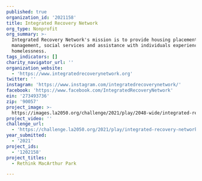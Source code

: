 ```yaml
---
published: true
organization_id: '2021158'
title: Integrated Recovery Network
org_type: Nonprofit
org_summary: >-
  Integrated Recovery Network's mission is to provide housing placement, case
  management, social services and assistance with individuals experiencing
  homelessness.
tags_indicators: []
charity_navigator_url: ''
organization_website:
  - 'https://www.integratedrecoverynetwork.org'
twitter: ''
instagram: 'https://www.instagram.com/integratedrecoverynetwork/'
facebook: 'https://www.facebook.com/IntegratedRecoveryNetwork'
ein: '273493736'
zip: '90057'
project_image: >-
  https://images.la2050.org/challenge/2021/play/2048-wide/integrated-recovery-network.jpg
project_video: ''
challenge_url:
  - 'https://challenge.la2050.org/2021/play/integrated-recovery-network/'
year_submitted:
  - '2021'
project_ids:
  - '1202158'
project_titles:
  - Rethink MacArthur Park

---
```

